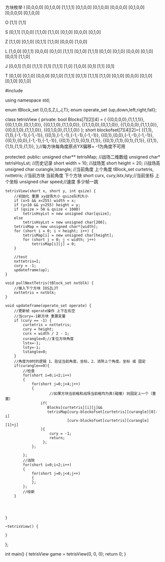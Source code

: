 方块枚举
I	[0,0,0,0]	[0,1,0,0]
    [1,1,1,1]	[0,1,0,0]   [0,1,0,0]
    [0,0,0,0]	[0,1,0,0]
    [0,0,0,0]	[0,1,0,0]

O	[1,1]
    [1,1]

S	[0,1,1]	[1,0,0]
    [1,1,0]	[1,1,0]     [0,1,0]
    [0,0,0] [0,1,0]

Z	[1,1,0]	[0,1,0]
    [0,1,1]	[1,1,0]
    [0,0,0] [1,0,0]

L	[1,0,0]	[0,1,1]	[0,0,0]	[0,1,0]
    [1,1,1]	[0,1,0]	[1,1,1]	[0,1,0]   [0,1,0]
    [0,0,0] [0,1,0]	[0,0,1]	[1,1,0]

J	[0,0,1]	[1,0]	[1,1,1]	[1,1]
    [1,1,1]	[1,0]	[1,0,0]	[0,1]
            [1,1]			[0,1]

T	[0,1,0] [0,1,0]	[0,0,0]	[0,1,0]
    [1,1,1]	[0,1,1]	[1,1,1]	[1,1,0]   [0,1,0]
    [0,0,0] [0,1,0]	[0,1,0]	[0,1,0]

#include <iostream>

using namespace std;

enum tBlock_set {I,O,S,Z,L,J,T};
enum operate_set {up,down,left,right,fall};

class tetrisView {
private:
	bool Blocks[7][2][4] = {
							{{0,0,0,0},{1,1,1,1}},
							{{0,1,1,0},{0,1,1,0}},
							{{0,1,1,0},{1,1,0,0}},
							{{1,1,0,0},{0,1,1,0}},
							{{1,0,0,0},{1,1,1,0}},
							{{0,0,1,0},{1,1,1,0}},
							{{0,1,0,0},{1,1,1,0}}
	};
	short blockofset[7][4][2]={
                            {{1,1},{1,1},{-1,-1},{-1,-1}},
                            {{0,1},{-1,-1},{-1,-1},{-1,-1}},
                            {{0,1},{0,0},{-1,-1},{-1,-1}},
                            {{0,1},{0,0},{-1,-1},{-1,-1}},
                            {{0,1},{1,1},{0,1},{1,1}},
                            {{0,1},{1,1},{0,1},{1,1}},
                            {{1,1},{1,1},{1,1},{1,1}},
	};//每方块每角度原点YX偏移+ -1为角度不可用

protected:
public:
	unsigned char** tetrisMap; //战场二维数组
	unsigned char*	tetrisHsyLst; //历史记录
	short width = 10; //战场宽
	short height = 20; //战场高
	unsigned char curangle,lstangle; //当前角度 上个角度
	tBlock_set curtetris, nxttetris; //当前方块 当前角度 下个方块
	short curx, cury,lstx,lsty;//当前坐标 上个坐标
	unsigned char speed;//速度 多少帧一跳

	tetrisView(short x, short y, int qsize) {
		//初始化 重置 xy战场大小 qsize队列大小
		if (x>5 && x<255) width = x;
		if (y>10 && y<255) height = y;
		if (qsize > 50 & qsize < 1000)
			tetrisHsyLst = new unsigned char[qsize];
		else
			tetrisHsyLst = new unsigned char[200];
		tetrisMap = new unsigned char*[width];
		for (short i = 0; i < height; i++) {
			tetrisMap[i] = new unsigned char[height];
			for (short j = 0; j < width; j++)
				tetrisMap[i][j] = 0;
		}

		//test
		nxttetris=I;
		cury = -1;
		updateframe(up);
	}

	void pullNextTetris(tBlock_set nxtblk) {
		//推入下个方块 IOSZLJT
		nxttetris = nxtblk;
	}

	void updateframe(operate_set operate) {
		//更新帧 operate操作 上下左右空
		//当cury=-1新方块 重置变量
		if (cury == -1) {
			curtetris = nxttetris;
			cury = height;
			curx = width / 2 - 1;
			curangle=0;//复位方块角度
			lstx=-1;
			lsty=-1;
			lstangle=0;
		}
		//角度为0时的逻辑 1、验证当前角度、坐标，2、消除上个角度、坐标 或 固定
		if(curangle==0){
            //检查
            for(short i=0;i<2;i++)
            {
                for(short j=0;j<4;j++)
                {
                        //如果方块当前格和战场当前格均为真(碰撞) 则固定上一个（重置）
                    if(
                       Blocks[curtetris][i][j]&&
                       tetrisMap[cury-blockofset[curtetris][curangle][0]-i]
                                [curx-blockofset[curtetris][curangle][1]+j]
                    ){
                        cury = -1;
                        return;
                     };
                };

            };
            //消除
            for(short i=0;i<2;i++)
            {
                for(short j=0;j<4;j++)
                {
                };
            };
			//绘新
		}




	}

	~tetrisView() {

	}
};

int main()
{
	tetrisView game = tetrisView(0, 0, 0);
	return 0;
}
